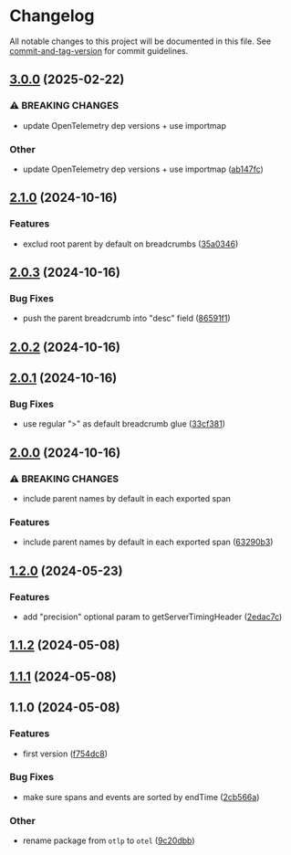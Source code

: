 # Changelog

All notable changes to this project will be documented in this file. See [commit-and-tag-version](https://github.com/absolute-version/commit-and-tag-version) for commit guidelines.

## [3.0.0](https://github.com/esroyo/opentelemetry-server-timing-span-exporter/compare/v2.1.0...v3.0.0) (2025-02-22)


### ⚠ BREAKING CHANGES

* update OpenTelemetry dep versions + use importmap

### Other

* update OpenTelemetry dep versions + use importmap ([ab147fc](https://github.com/esroyo/opentelemetry-server-timing-span-exporter/commit/ab147fc6ba31f877b884cc94315fe71903302489))

## [2.1.0](https://github.com/esroyo/opentelemetry-server-timing-span-exporter/compare/v2.0.3...v2.1.0) (2024-10-16)


### Features

* exclud root parent by default on breadcrumbs ([35a0346](https://github.com/esroyo/opentelemetry-server-timing-span-exporter/commit/35a034678625ca4b8a1e0734e5219f0a2f5b70d6))

## [2.0.3](https://github.com/esroyo/opentelemetry-server-timing-span-exporter/compare/v2.0.2...v2.0.3) (2024-10-16)


### Bug Fixes

* push the parent breadcrumb into "desc" field ([86591f1](https://github.com/esroyo/opentelemetry-server-timing-span-exporter/commit/86591f17040b49151a4d07365fa5805bde21960f))

## [2.0.2](https://github.com/esroyo/opentelemetry-server-timing-span-exporter/compare/v2.0.1...v2.0.2) (2024-10-16)

## [2.0.1](https://github.com/esroyo/opentelemetry-server-timing-span-exporter/compare/v2.0.0...v2.0.1) (2024-10-16)


### Bug Fixes

* use regular ">" as default breadcrumb glue ([33cf381](https://github.com/esroyo/opentelemetry-server-timing-span-exporter/commit/33cf38171fdf85d672f9fcac1d71dea1fe7222ba))

## [2.0.0](https://github.com/esroyo/opentelemetry-server-timing-span-exporter/compare/v1.2.0...v2.0.0) (2024-10-16)


### ⚠ BREAKING CHANGES

* include parent names by default in each exported span

### Features

* include parent names by default in each exported span ([63290b3](https://github.com/esroyo/opentelemetry-server-timing-span-exporter/commit/63290b3cba1e4a367b8e945f75d875f0c835017b))

## [1.2.0](https://github.com/esroyo/opentelemetry-server-timing-span-exporter/compare/v1.1.2...v1.2.0) (2024-05-23)


### Features

* add "precision" optional param to getServerTimingHeader ([2edac7c](https://github.com/esroyo/opentelemetry-server-timing-span-exporter/commit/2edac7ca3a0821c9657414512943a38f333063c1))

## [1.1.2](https://github.com/esroyo/opentelemetry-server-timing-span-exporter/compare/v1.1.1...v1.1.2) (2024-05-08)

## [1.1.1](https://github.com/esroyo/opentelemetry-server-timing-span-exporter/compare/v1.1.0...v1.1.1) (2024-05-08)

## 1.1.0 (2024-05-08)


### Features

* first version ([f754dc8](https://github.com/esroyo/opentelemetry-server-timing-span-exporter/commit/f754dc8588fee3e8824c470fe82cda730e0072b1))


### Bug Fixes

* make sure spans and events are sorted by endTime ([2cb566a](https://github.com/esroyo/opentelemetry-server-timing-span-exporter/commit/2cb566ad07832e58c3a83c38450efb6182dd6439))


### Other

* rename package from `otlp` to `otel` ([9c20dbb](https://github.com/esroyo/opentelemetry-server-timing-span-exporter/commit/9c20dbb00c1c77a16bd4d40573d1137d4a3a8899))
